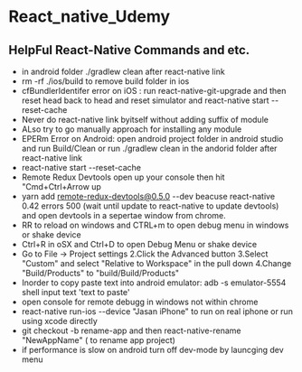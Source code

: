 # React_native_Udemy
## HelpFul React-Native Commands and etc. ##


* in android folder ./gradlew clean after react-native link 
* rm -rf ./ios/build to remove build folder in ios
* cfBundlerIdentifer error on iOS : run react-native-git-upgrade and then reset head back to head and reset simulator and react-native start --reset-cache
* Never do react-native link byitself without adding suffix of module
* ALso try to go manually approach for installing any module
* EPERm Error on Android: open android project folder in android studio and run Build/Clean or run  ./gradlew clean in the andorid folder after react-native link 
* react-native start --reset-cache
* Remote Redux Devtools open up your console then hit "Cmd+Ctrl+Arrow up
* yarn add remote-redux-devtools@0.5.0 --dev beacuse react-native 0.42 errors 500 (wait until update to react-native to update devtools)  and open devtools in a sepertae window from chrome. 
* RR to reload on windows and CTRL+m to open debug menu in windows or shake device
* Ctrl+R in oSX and Ctrl+D to open Debug Menu or shake device
* Go to File -> Project settings 2.Click the Advanced button 3.Select "Custom" and select "Relative to Workspace" in the pull down 4.Change "Build/Products" to "build/Build/Products"
* Inorder to copy paste text into android emulator: adb -s emulator-5554 shell input text 'text to paste'
* open console for remote debugg in windows not within chrome
* react-native run-ios --device "Jasan iPhone"  to run on real iphone or run using xcode directly
* git checkout -b rename-app and then react-native-rename "NewAppName" ( to rename app project)
* if performance is slow on android turn off dev-mode by launcging dev menu   
